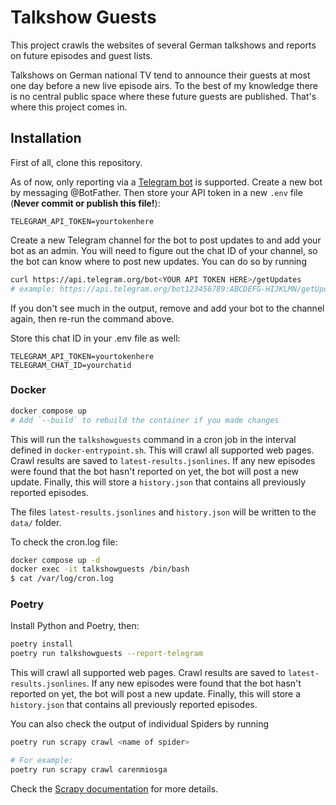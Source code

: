 # Talkshow Guests

This project crawls the websites of several German talkshows and reports on future episodes and guest lists.

Talkshows on German national TV tend to announce their guests at most one day before a new live episode airs.
To the best of my knowledge there is no central public space where these future guests are published.
That's where this project comes in.

## Installation

First of all, clone this repository.

As of now, only reporting via a [Telegram bot](https://core.telegram.org/bots) is supported.
Create a new bot by messaging @BotFather.
Then store your API token in a new `.env` file (**Never commit or publish this file!**):

```
TELEGRAM_API_TOKEN=yourtokenhere
```

Create a new Telegram channel for the bot to post updates to and add your bot as an admin.
You will need to figure out the chat ID of your channel, so the bot can know where to post new updates.
You can do so by running
```bash
curl https://api.telegram.org/bot<YOUR API TOKEN HERE>/getUpdates
# example: https://api.telegram.org/bot123456789:ABCDEFG-HIJKLMN/getUpdates
```
If you don't see much in the output, remove and add your bot to the channel again, then re-run the command above.

Store this chat ID in your .env file as well:
```
TELEGRAM_API_TOKEN=yourtokenhere
TELEGRAM_CHAT_ID=yourchatid
```

### Docker

```bash
docker compose up
# Add `--build` to rebuild the container if you made changes
```

This will run the `talkshowguests` command in a cron job in the interval defined in `docker-entrypoint.sh`.
This will crawl all supported web pages.
Crawl results are saved to `latest-results.jsonlines`.
If any new episodes were found that the bot hasn't reported on yet,
the bot will post a new update.
Finally, this will store a `history.json` that contains all previously reported episodes.

The files
`latest-results.jsonlines` and `history.json` will be written to the `data/` folder.

To check the cron.log file:
```bash
docker compose up -d
docker exec -it talkshowguests /bin/bash
$ cat /var/log/cron.log
```

### Poetry

Install Python and Poetry, then:

```bash
poetry install
poetry run talkshowguests --report-telegram
```

This will crawl all supported web pages.
Crawl results are saved to `latest-results.jsonlines`.
If any new episodes were found that the bot hasn't reported on yet,
the bot will post a new update.
Finally, this will store a `history.json` that contains all previously reported episodes.

You can also check the output of individual Spiders by running
```bash
poetry run scrapy crawl <name of spider>

# For example:
poetry run scrapy crawl carenmiosga
```
Check the [Scrapy documentation](https://docs.scrapy.org/en/latest/) for more details.
